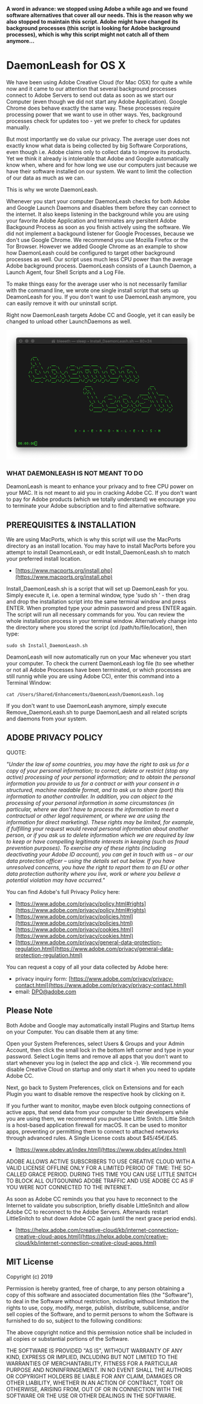 <strong>A word in advance: we stopped using Adobe a while ago and we found software alternatives that cover all our needs. This is the reason why we also stopped to maintain this script. Adobe might have changed its background processes (this script is looking for Adobe background processes), which is why this script might not catch all of them anymore...</strong>


# DaemonLeash for OS X

We have been using Adobe Creative Cloud (for Mac OSX) for quite a while now and it came to our attention that several background processes connect to Adobe Servers to send out data as soon as we start our Computer (even though we did not start any Adobe Application). Google Chrome does behave exactly the same way. These processes require processing power that we want to use in other ways. Yes, background processes check for updates too - yet we prefer to check for updates manually.

But most importantly we do value our privacy. The average user does not exactly know what data is being collected by big Software Corporations, even though i.e. Adobe claims only to collect data to improve its products. Yet we think it already is intolerable that Adobe and Google automatically know when, where and for how long we use our computers just because we have their software installed on our system. We want to limit the collection of our data as much as we can.

This is why we wrote DaemonLeash.

Whenever you start your computer DaemonLeash checks for both Adobe and Google Launch Daemons and disables them before they can connect to the internet. It also keeps listening in the background while you are using your favorite Adobe Application and terminates any persitent Adobe Backgound Process as soon as you finish actively using the software.
We did not implement a backgound listener for Google Processes, because we don't use Google Chrome. We recommend you use Mozilla Firefox or the Tor Browser. However we added Google Chrome as an example to show how DaemonLeash could be configured to target other background processes as well.
Our script uses much less CPU power than the average Adobe background process. DaemonLeash consists of a Launch Daemon, a Launch Agent, four Shell Scripts and a Log File.

To make things easy for the average user who is not necessarily familiar with the command line, we wrote one single install script that sets up DeamonLeash for you. If you don't want to use DaemonLeash anymore, you can easily remove it with our uninstall script.

Right now DaemonLeash targets Adobe CC and Google, yet it can easily be changed to unload other LaunchDaemons as well.

<p align="center">
  <img src="png/DaemonLeash.png" title="DaemonLeash">
</p>


### WHAT DAEMONLEASH IS NOT MEANT TO DO

DeamonLeash is meant to enhance your privacy and to free CPU power on your MAC. It is not meant to aid you in cracking Adobe CC. If you don't want to pay for Adobe products (which we totally understand) we encourage you to terminate your Adobe subscription and to find alternative software.



## PREREQUISITES & INSTALLATION

We are using MacPorts, which is why this script will use the MacPorts directory as an install location. You may have to install MacPorts before you attempt to install DeamonLeash, or edit Install_DaemonLeash.sh to match your preferred install location.

* [https://www.macports.org/install.php](https://www.macports.org/install.php)
    
Install_DaemonLeash.sh is a script that will set up DaemonLeash for you. Simply execute it, i.e. open a terminal window, type 'sudo sh ' - then drag and drop the installation script into the same terminal window and press ENTER. When prompted type your admin password and press ENTER again. The script will run all necessary commands for you. You can review the whole installation process in your terminal window. Alternatively change into the directory where you stored the script (cd /path/to/file/location), then type: 

```
sudo sh Install_DaemonLeash.sh
```

DeamonLeash will now automatically run on your Mac whenever you start your computer. To check the current DaemonLeash log file (to see whether or not all Adobe Processes have been terminated, or which processes are still runnig while you are using Adobe CC), enter this command into a Terminal Window:

```
cat /Users/Shared/Enhancements/DaemonLeash/DaemonLeash.log
```

If you don't want to use DaemonLeash anymore, simply execute Remove_DaemonLeash.sh to purge DaemonLaesh and all related scripts and daemons from your system.




## ADOBE PRIVACY POLICY

QUOTE:

*"Under the law of some countries, you may have the right to ask us for a copy of your personal information; to correct, delete or restrict (stop any active) processing of your personal information; and to obtain the personal information you provide to us for a contract or with your consent in a structured, machine readable format, and to ask us to share (port) this information to another controller.
In addition, you can object to the processing of your personal information in some circumstances (in particular, where we don’t have to process the information to meet a contractual or other legal requirement, or where we are using the information for direct marketing).
These rights may be limited, for example, if fulfilling your request would reveal personal information about another person, or if you ask us to delete information which we are required by law to keep or have compelling legitimate interests in keeping (such as fraud prevention purposes).
To exercise any of these rights (including deactivating your Adobe ID account), you can get in touch with us – or our data protection officer – using the details set out below.
If you have unresolved concerns, you have the right to report them to an EU or other data protection authority where you live, work or where you believe a potential violation may have occurred."*

You can find Adobe's full Privacy Policy here:

* [https://www.adobe.com/privacy/policy.html#rights](https://www.adobe.com/privacy/policy.html#rights)
* [https://www.adobe.com/privacy/policies.html](https://www.adobe.com/privacy/policies.html)
* [https://www.adobe.com/privacy/cookies.html](https://www.adobe.com/privacy/cookies.html)
* [https://www.adobe.com/privacy/general-data-protection-regulation.html](https://www.adobe.com/privacy/general-data-protection-regulation.html)


You can request a copy of all your data collected by Adobe here:

* privacy inquiry form: [https://www.adobe.com/privacy/privacy-contact.html](https://www.adobe.com/privacy/privacy-contact.html)
* email: [DPO@adobe.com](mailto:DPO@adobe.com)


## Please Note

Both Adobe and Google may automatically install Plugins and Startup Items on your Computer. You can disable them at any time:

Open your System Preferences, select Users & Groups and your Admin Account, then click the small lock in the bottom left corner and type in your password. Select Login Items and remove all apps that you don't want to start whenever you log in (select the app and click -). We recommend you disable Creative Cloud on startup and only start it when you need to update Adobe CC.

Next, go back to System Preferences, click on Extensions and for each Plugin you want to disable remove the respective hook by clicking on it. 

If you further want to monitor, maybe even block outgoing connections of active apps, that send data from your computer to their developers while you are using them, we recommend you purchase Little Snitch. Little Snitch is a host-based application firewall for macOS. It can be used to monitor apps, preventing or permitting them to connect to attached networks through advanced rules. A Single License costs about \$45/45€/£45.

* [https://www.obdev.at/index.html](https://www.obdev.at/index.html)
    
ADOBE ALLOWS ACTIVE SUBSCRIBERS TO USE CREATIVE CLOUD WITH A VALID LICENSE OFFLINE ONLY FOR A LIMITED PERIOD OF TIME: THE SO-CALLED GRACE PERIOD. DURING THIS TIME YOU CAN USE LITTLE SNITCH TO BLOCK ALL OUTGOUNING ADOBE TRAFFIC AND USE ADOBE CC AS IF YOU WERE NOT CONNECTED TO THE INTERNET.

As soon as Adobe CC reminds you that you have to reconnect to the Internet to validate you subscription, briefly disable LittleSnitch and allow Adobe CC to reconnect to the Adobe Servers. Afterwards restart LittleSnitch to shut down Adobe CC again (until the next grace period ends).

* [https://helpx.adobe.com/creative-cloud/kb/internet-connection-creative-cloud-apps.html](https://helpx.adobe.com/creative-cloud/kb/internet-connection-creative-cloud-apps.html)

## MIT License

Copyright (c) 2019

Permission is hereby granted, free of charge, to any person obtaining a copy of this software and associated documentation files (the "Software"), to deal in the Software without restriction, including without limitation the rights to use, copy, modify, merge, publish, distribute, sublicense, and/or sell copies of the Software, and to permit persons to whom the Software is furnished to do so, subject to the following conditions:

The above copyright notice and this permission notice shall be included in all copies or substantial portions of the Software.

THE SOFTWARE IS PROVIDED "AS IS", WITHOUT WARRANTY OF ANY KIND, EXPRESS OR IMPLIED, INCLUDING BUT NOT LIMITED TO THE WARRANTIES OF MERCHANTABILITY, FITNESS FOR A PARTICULAR PURPOSE AND NONINFRINGEMENT. IN NO EVENT SHALL THE AUTHORS OR COPYRIGHT HOLDERS BE LIABLE FOR ANY CLAIM, DAMAGES OR OTHER LIABILITY, WHETHER IN AN ACTION OF CONTRACT, TORT OR OTHERWISE, ARISING FROM, OUT OF OR IN CONNECTION WITH THE SOFTWARE OR THE USE OR OTHER DEALINGS IN THE SOFTWARE.
